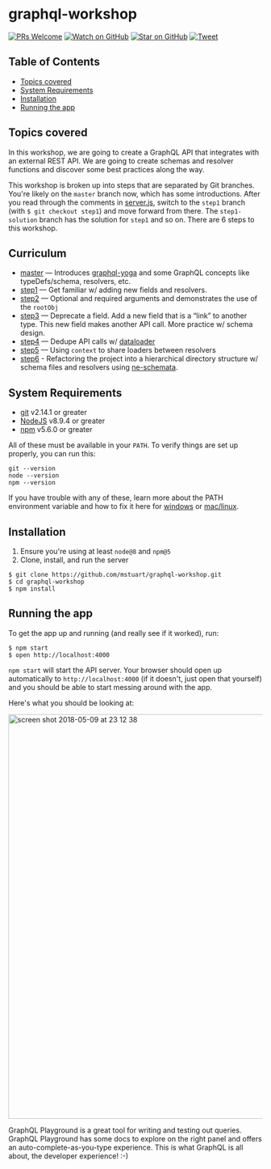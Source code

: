 # graphql-workshop

[![PRs Welcome][prs-badge]][prs]
[![Watch on GitHub][github-watch-badge]][github-watch]
[![Star on GitHub][github-star-badge]][github-star]
[![Tweet][twitter-badge]][twitter]

## Table of Contents

- [Topics covered](#topics-covered)
- [System Requirements](#system-requirements)
- [Installation](#installation)
- [Running the app](#running-the-app)

## Topics covered

In this workshop, we are going to create a GraphQL API that integrates with an external REST API. We are going to create schemas and resolver functions and discover some best practices along the way.

This workshop is broken up into steps that are separated by Git branches. You're likely on the `master` branch now, which has some introductions. After you read through the comments in [server.js](https://github.com/mstuart/graphql-workshop/blob/master/server.js), switch to the `step1` branch (with `$ git checkout step1`) and move forward from there. The `step1-solution` branch has the solution for `step1` and so on. There are 6 steps to this workshop.

## Curriculum

- [master](https://github.com/mstuart/graphql-workshop/tree/master) — Introduces [graphql-yoga](https://github.com/prisma/graphql-yoga) and some GraphQL concepts like typeDefs/schema, resolvers, etc.
- [step1](https://github.com/mstuart/graphql-workshop/tree/step1) — Get familiar w/ adding new fields and resolvers.
- [step2](https://github.com/mstuart/graphql-workshop/tree/step2) — Optional and required arguments and demonstrates the use of the `rootObj`
- [step3](https://github.com/mstuart/graphql-workshop/tree/step3) — Deprecate a field. Add a new field that is a “link” to another type. This new field makes another API call. More practice w/ schema design.
- [step4](https://github.com/mstuart/graphql-workshop/tree/step4) — Dedupe API calls w/ [dataloader](https://github.com/facebook/dataloader)
- [step5](https://github.com/mstuart/graphql-workshop/tree/step5) — Using `context` to share loaders between resolvers
- [step6](https://github.com/mstuart/graphql-workshop/tree/step6) - Refactoring the project into a hierarchical directory structure w/ schema files and resolvers using [ne-schemata](https://github.com/nyteshade/ne-schemata).

## System Requirements

- [git][git] v2.14.1 or greater
- [NodeJS][node] v8.9.4 or greater
- [npm][npm] v5.6.0 or greater

All of these must be available in your `PATH`. To verify things are set up
properly, you can run this:

```
git --version
node --version
npm --version
```

If you have trouble with any of these, learn more about the PATH environment
variable and how to fix it here for [windows][win-path] or
[mac/linux][mac-path].

## Installation

1. Ensure you're using at least `node@8` and `npm@5`
2. Clone, install, and run the server

```
$ git clone https://github.com/mstuart/graphql-workshop.git
$ cd graphql-workshop
$ npm install
```

## Running the app

To get the app up and running (and really see if it worked), run:

```
$ npm start
$ open http://localhost:4000
```

`npm start` will start the API server. Your browser should open up automatically to `http://localhost:4000` (if it doesn't, just open that yourself) and you should be able to start messing around with the app.

Here's what you should be looking at:

<img width="800" alt="screen shot 2018-05-09 at 23 12 38" src="https://user-images.githubusercontent.com/742884/46708817-7aa72300-cbf5-11e8-8851-159d991cd537.png">

GraphQL Playground is a great tool for writing and testing out queries. GraphQL Playground has some docs to explore on the right panel and offers an auto-complete-as-you-type experience. This is what GraphQL is all about, the developer experience! :-)

[npm]: https://www.npmjs.com/
[node]: https://nodejs.org
[git]: https://git-scm.com/
[license-badge]: https://img.shields.io/github/license/mashape/apistatus.svg
[prs-badge]: https://img.shields.io/badge/PRs-welcome-brightgreen.svg?style=flat-square
[prs]: http://makeapullrequest.com
[github-watch-badge]: https://img.shields.io/github/watchers/mstuart/graphql-workshop.svg?style=social
[github-watch]: https://github.com/mstuart/graphql-workshop/watchers
[github-star-badge]: https://img.shields.io/github/stars/mstuart/graphql-workshop.svg?style=social
[github-star]: https://github.com/mstuart/graphql-workshop/stargazers
[twitter]: https://twitter.com/intent/tweet?text=Check%20out%20graphql-workshop%20by%20@mstuart%20https://github.com/mstuart/graphql-workshop%20%F0%9F%91%8D
[twitter-badge]: https://img.shields.io/twitter/url/https/github.com/mstuart/graphql-workshop.svg?style=social
[win-path]: https://www.howtogeek.com/118594/how-to-edit-your-system-path-for-easy-command-line-access/
[mac-path]: http://stackoverflow.com/a/24322978/971592
[issue]: https://github.com/mstuart/graphql-workshop/issues/new
[win-build-badge]: https://img.shields.io/appveyor/ci/mstuart/graphql-workshop.svg?style=flat-square&logo=appveyor
[win-build]: https://ci.appveyor.com/project/mstuart/graphql-workshop
